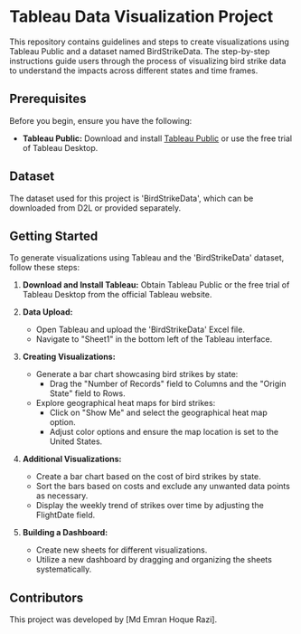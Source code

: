 # Tableau Data Visualization Project

This repository contains guidelines and steps to create visualizations using Tableau Public and a dataset named BirdStrikeData. The step-by-step instructions guide users through the process of visualizing bird strike data to understand the impacts across different states and time frames.

## Prerequisites

Before you begin, ensure you have the following:

- **Tableau Public:** Download and install [Tableau Public](https://public.tableau.com/en-us/s/download) or use the free trial of Tableau Desktop.

## Dataset

The dataset used for this project is 'BirdStrikeData', which can be downloaded from D2L or provided separately.

## Getting Started

To generate visualizations using Tableau and the 'BirdStrikeData' dataset, follow these steps:

1. **Download and Install Tableau:** Obtain Tableau Public or the free trial of Tableau Desktop from the official Tableau website.

2. **Data Upload:**
   - Open Tableau and upload the 'BirdStrikeData' Excel file.
   - Navigate to "Sheet1" in the bottom left of the Tableau interface.

3. **Creating Visualizations:**
   - Generate a bar chart showcasing bird strikes by state:
      - Drag the "Number of Records" field to Columns and the "Origin State" field to Rows.
   - Explore geographical heat maps for bird strikes:
      - Click on "Show Me" and select the geographical heat map option.
      - Adjust color options and ensure the map location is set to the United States.

4. **Additional Visualizations:**
   - Create a bar chart based on the cost of bird strikes by state.
   - Sort the bars based on costs and exclude any unwanted data points as necessary.
   - Display the weekly trend of strikes over time by adjusting the FlightDate field.

5. **Building a Dashboard:**
   - Create new sheets for different visualizations.
   - Utilize a new dashboard by dragging and organizing the sheets systematically.

## Contributors

This project was developed by [Md Emran Hoque Razi].



